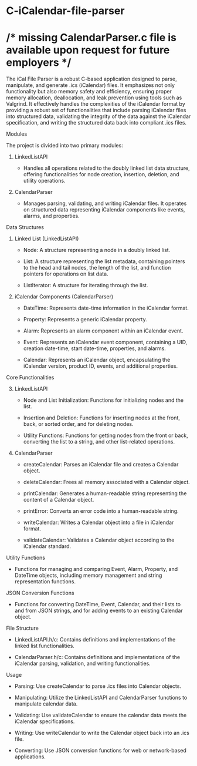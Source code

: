 # C-iCalendar-file-parser












# /* missing CalendarParser.c file is available upon request for future employers */



The iCal File Parser is a robust C-based application designed to parse, manipulate, and generate .ics (iCalendar) files. It emphasizes not only functionality but also memory safety and efficiency, ensuring proper memory allocation, deallocation, and leak prevention using tools such as Valgrind. It effectively handles the complexities of the iCalendar format by providing a robust set of functionalities that include parsing iCalendar files into structured data, validating the integrity of the data against the iCalendar specification, and writing the structured data back into compliant .ics files.



Modules

The project is divided into two primary modules:

1. LinkedListAPI
   
   - Handles all operations related to the doubly linked list data structure, offering functionalities for node creation, insertion, deletion, and utility operations.

2. CalendarParser

   - Manages parsing, validating, and writing iCalendar files. It operates on structured data representing iCalendar components like events, alarms, and properties.

Data Structures

1. Linked List (LinkedListAPI)
   
   - Node: A structure representing a node in a doubly linked list.

   - List: A structure representing the list metadata, containing pointers to the head and tail nodes, the length of the list, and function pointers for operations on list data.

   - ListIterator: A structure for iterating through the list.

2. iCalendar Components (CalendarParser)
   
   - DateTime: Represents date-time information in the iCalendar format.

   - Property: Represents a generic iCalendar property.

   - Alarm: Represents an alarm component within an iCalendar event.

   - Event: Represents an iCalendar event component, containing a UID, creation date-time, start date-time, properties, and alarms.

   - Calendar: Represents an iCalendar object, encapsulating the iCalendar version, product ID, events, and additional properties.

Core Functionalities

3. LinkedListAPI
   
   - Node and List Initialization: Functions for initializing nodes and the list.

   - Insertion and Deletion: Functions for inserting nodes at the front, back, or sorted order, and for deleting nodes.

   - Utility Functions: Functions for getting nodes from the front or back, converting the list to a string, and other list-related operations.

5. CalendarParser
   
   - createCalendar: Parses an iCalendar file and creates a Calendar object.

   - deleteCalendar: Frees all memory associated with a Calendar object.
   
   - printCalendar: Generates a human-readable string representing the content of a Calendar object.
   
   - printError: Converts an error code into a human-readable string.

   - writeCalendar: Writes a Calendar object into a file in iCalendar format.

   - validateCalendar: Validates a Calendar object according to the iCalendar standard.

Utility Functions

   - Functions for managing and comparing Event, Alarm, Property, and DateTime objects, including memory management and string representation functions.

JSON Conversion Functions

   - Functions for converting DateTime, Event, Calendar, and their lists to and from JSON strings, and for adding events to an existing Calendar object.

File Structure

   - LinkedListAPI.h/c: Contains definitions and implementations of the linked list functionalities.

   - CalendarParser.h/c: Contains definitions and implementations of the iCalendar parsing, validation, and writing functionalities.

Usage

   - Parsing: Use createCalendar to parse .ics files into Calendar objects.
   
   - Manipulating: Utilize the LinkedListAPI and CalendarParser functions to manipulate calendar data.
   
   - Validating: Use validateCalendar to ensure the calendar data meets the iCalendar specifications.
   
   - Writing: Use writeCalendar to write the Calendar object back into an .ics file.
   
   - Converting: Use JSON conversion functions for web or network-based applications.











